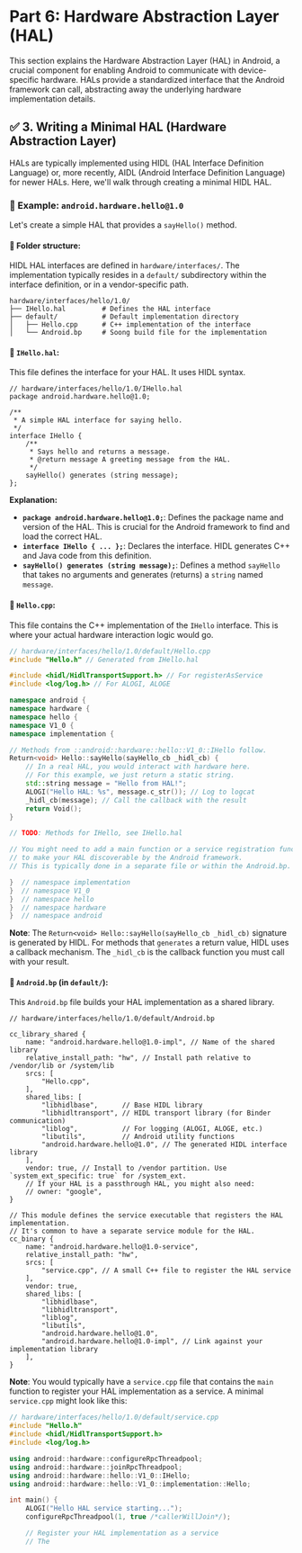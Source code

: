 # Part 6: Hardware Abstraction Layer (HAL)

This section explains the Hardware Abstraction Layer (HAL) in Android, a crucial component for enabling Android to communicate with device-specific hardware. HALs provide a standardized interface that the Android framework can call, abstracting away the underlying hardware implementation details.

## ✅ 3. Writing a Minimal HAL (Hardware Abstraction Layer)

HALs are typically implemented using HIDL (HAL Interface Definition Language) or, more recently, AIDL (Android Interface Definition Language) for newer HALs. Here, we'll walk through creating a minimal HIDL HAL.

### 🔧 Example: `android.hardware.hello@1.0`

Let's create a simple HAL that provides a `sayHello()` method.

#### 📁 Folder structure:

HIDL HAL interfaces are defined in `hardware/interfaces/`. The implementation typically resides in a `default/` subdirectory within the interface definition, or in a vendor-specific path.

```
hardware/interfaces/hello/1.0/
├── IHello.hal         # Defines the HAL interface
├── default/           # Default implementation directory
│   ├── Hello.cpp      # C++ implementation of the interface
│   └── Android.bp     # Soong build file for the implementation
```

#### 📄 `IHello.hal`:

This file defines the interface for your HAL. It uses HIDL syntax.

```hal
// hardware/interfaces/hello/1.0/IHello.hal
package android.hardware.hello@1.0;

/**
 * A simple HAL interface for saying hello.
 */
interface IHello {
    /**
     * Says hello and returns a message.
     * @return message A greeting message from the HAL.
     */
    sayHello() generates (string message);
};
```

**Explanation:**
*   **`package android.hardware.hello@1.0;`**: Defines the package name and version of the HAL. This is crucial for the Android framework to find and load the correct HAL.
*   **`interface IHello { ... };`**: Declares the interface. HIDL generates C++ and Java code from this definition.
*   **`sayHello() generates (string message);`**: Defines a method `sayHello` that takes no arguments and generates (returns) a `string` named `message`.

#### 📄 `Hello.cpp`:

This file contains the C++ implementation of the `IHello` interface. This is where your actual hardware interaction logic would go.

```cpp
// hardware/interfaces/hello/1.0/default/Hello.cpp
#include "Hello.h" // Generated from IHello.hal

#include <hidl/HidlTransportSupport.h> // For registerAsService
#include <log/log.h> // For ALOGI, ALOGE

namespace android {
namespace hardware {
namespace hello {
namespace V1_0 {
namespace implementation {

// Methods from ::android::hardware::hello::V1_0::IHello follow.
Return<void> Hello::sayHello(sayHello_cb _hidl_cb) {
    // In a real HAL, you would interact with hardware here.
    // For this example, we just return a static string.
    std::string message = "Hello from HAL!";
    ALOGI("Hello HAL: %s", message.c_str()); // Log to logcat
    _hidl_cb(message); // Call the callback with the result
    return Void();
}

// TODO: Methods for IHello, see IHello.hal

// You might need to add a main function or a service registration function
// to make your HAL discoverable by the Android framework.
// This is typically done in a separate file or within the Android.bp.

}  // namespace implementation
}  // namespace V1_0
}  // namespace hello
}  // namespace hardware
}  // namespace android
```

**Note**: The `Return<void> Hello::sayHello(sayHello_cb _hidl_cb)` signature is generated by HIDL. For methods that `generates` a return value, HIDL uses a callback mechanism. The `_hidl_cb` is the callback function you must call with your result.

#### 📄 `Android.bp` (in `default/`):

This `Android.bp` file builds your HAL implementation as a shared library.

```bp
// hardware/interfaces/hello/1.0/default/Android.bp

cc_library_shared {
    name: "android.hardware.hello@1.0-impl", // Name of the shared library
    relative_install_path: "hw", // Install path relative to /vendor/lib or /system/lib
    srcs: [
        "Hello.cpp",
    ],
    shared_libs: [
        "libhidlbase",      // Base HIDL library
        "libhidltransport", // HIDL transport library (for Binder communication)
        "liblog",           // For logging (ALOGI, ALOGE, etc.)
        "libutils",         // Android utility functions
        "android.hardware.hello@1.0", // The generated HIDL interface library
    ],
    vendor: true, // Install to /vendor partition. Use `system_ext_specific: true` for /system_ext.
    // If your HAL is a passthrough HAL, you might also need:
    // owner: "google",
}

// This module defines the service executable that registers the HAL implementation.
// It's common to have a separate service module for the HAL.
cc_binary {
    name: "android.hardware.hello@1.0-service",
    relative_install_path: "hw",
    srcs: [
        "service.cpp", // A small C++ file to register the HAL service
    ],
    vendor: true,
    shared_libs: [
        "libhidlbase",
        "libhidltransport",
        "liblog",
        "libutils",
        "android.hardware.hello@1.0",
        "android.hardware.hello@1.0-impl", // Link against your implementation library
    ],
}
```

**Note**: You would typically have a `service.cpp` file that contains the `main` function to register your HAL implementation as a service. A minimal `service.cpp` might look like this:

```cpp
// hardware/interfaces/hello/1.0/default/service.cpp
#include "Hello.h"
#include <hidl/HidlTransportSupport.h>
#include <log/log.h>

using android::hardware::configureRpcThreadpool;
using android::hardware::joinRpcThreadpool;
using android::hardware::hello::V1_0::IHello;
using android::hardware::hello::V1_0::implementation::Hello;

int main() {
    ALOGI("Hello HAL service starting...");
    configureRpcThreadpool(1, true /*callerWillJoin*/);

    // Register your HAL implementation as a service
    // The 

